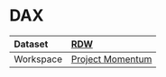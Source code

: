 



# DAX

|Dataset|[RDW](./../RDW.md)|
| :--- | :--- |
|Workspace|[Project Momentum](../../Workspaces/Project-Momentum.md)|
